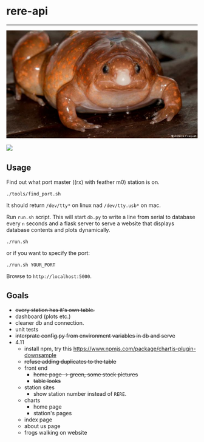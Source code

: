 # rere-api
-------------------------------------------------------------

<img src='docs/frog.jpg'>

<a href="http://forthebadge.com/"><img src="https://forthebadge.com/images/badges/built-with-swag.svg"></a>

## Usage

Find out what port master ((rx) with feather m0) station is on.
```
./tools/find_port.sh
```
It should return `/dev/tty*` on linux nad `/dev/tty.usb*` on mac.

Run `run.sh` script. 
This will start `db.py` to write a line from serial to database every `n` seconds and a flask server to serve a website that displays database contents and plots dynamically.

```
./run.sh
```
or if you want to specify the port:
```
./run.sh YOUR_PORT
```

Browse to `http://localhost:5000`.

## Goals

* ~~every station has it's own table.~~ 
* dashboard (plots etc.)
* cleaner db and connection. 
* unit tests
* ~~interprate config.py from environment variables in db and serve~~
* 4.11
  * install npm, try this https://www.npmjs.com/package/chartjs-plugin-downsample
  * ~~refuse adding duplicates to the table~~
  * front end
    * ~~home page -> green, some stock pictures~~
    * ~~table looks~~
  * station sites
    * show station number instead of `RERE`.
  * charts
    * home page
    * station's pages
  * index page
  * about us page
  * frogs walking on website
    

